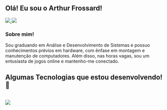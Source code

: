 ## Olá! Eu sou o Arthur Frossard!

<p  style="display': inline_block">
  <a href="https://github.com/arthurfrossard">
    <img src="https://skillicons.dev/icons?i=github" />
  </a>
  <a href="https://www.linkedin.com/in/arthurfrossard/">
    <img src="https://skillicons.dev/icons?i=linkedin" />
  </a>
</p>

### Sobre mim!<br/>
Sou graduando em Análise e Desenvolvimento de Sistemas e possuo conhecimentos prévios em hardware, com ênfase em montagem e manutenção de computadores. Além disso, nas horas vagas, sou um entusiasta de jogos online e mantenho-me conectado.

## Algumas Tecnologias que estou desenvolvendo! 📖

<div style="display': inline_block"><br/>
    <a href="https://skillicons.dev">
        <img src="https://skillicons.dev/icons?i=git,java,spring,maven,py,selenium,mysql,sqlite,cs,dotnet,react,html,css,js,bootstrap" />
    </a>
</div>
<br/>
